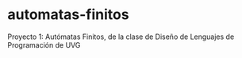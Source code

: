 # automatas-finitos
Proyecto 1: Autómatas Finitos, de la clase de Diseño de Lenguajes de Programación de UVG
